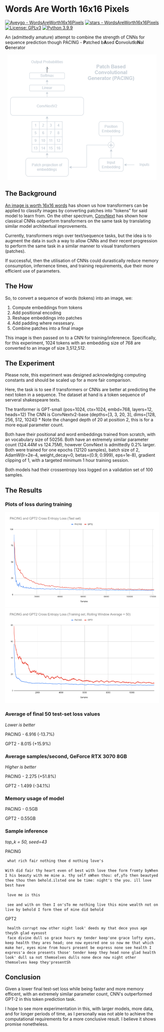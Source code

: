 # Words Are Worth 16x16 Pixels

 [![Aveygo - WordsAreWorth16x16Pixels](https://img.shields.io/static/v1?label=Aveygo&message=WordsAreWorth16x16Pixels&color=black&logo=github)](https://github.com/Aveygo/WordsAreWorth16x16Pixels "Go to GitHub repo")
[![stars - WordsAreWorth16x16Pixels](https://img.shields.io/github/stars/Aveygo/WordsAreWorth16x16Pixels?style=social)](https://github.com/Aveygo/WordsAreWorth16x16Pixels)   [![License: GPLv3](https://img.shields.io/badge/License-GPL-black.svg)](https://github.com/Aveygo/WordsAreWorth16x16Pixels/blob/main/license.txt) [![Python 3.9.9](https://img.shields.io/badge/python-3.9.9-black.svg)](https://www.python.org/downloads/release/python-399/)

An (admittedly amature) attempt to combine the strength of CNNs for sequence prediction though PACING - **P**atched b**A**sed **C**onvolut**I**o**N**al **G**enerator

<p align="center">
  <img src="https://github.com/Aveygo/WordsAreWorth16x16Pixels/raw/main/images/diagram.png" />
</p>

## The Background

[An image is worth 16x16 words](https://arxiv.org/abs/2010.11929) has shown us how transformers can be applied to classify images by converting
patches into "tokens" for said model to learn from. On the other spectrum, [ConvNext](https://arxiv.org/abs/2201.03545) has shown how classical
CNNs outperform transformers on the same task by translating similar model architextual improvements.

Currently, transformers reign over text/sequence tasks, but the idea is to augment the data in such a way to
allow CNNs and their recent progression to perform the same task in a similar manner to visual transformers (patches).

If successful, then the utilisation of CNNs could durastically reduce memory consumption, infernence times, and training requirements, due their more efficient use of parameters.

## The How

So, to convert a sequence of words (tokens) into an image, we:
1. Compute embeddings from tokens
2. Add positional encoding
3. Reshape embeddings into patches
4. Add padding where nessesary.
5. Combine patches into a final image

This image is then passed on to a CNN for training/inferenece.
Specifically, for this experiment, 1024 tokens with an embedding size of 768 are converted to an image of size 3,512,512.

## The Experiment

Please note, this experiment was designed acknowledging computing constants and should be scaled up for a 
more fair comparison.

Here, the task is to see if transformers or CNNs are better at predicting the next token in a sequence.
The dataset at hand is a token sequence of serveral shakespeare texts.

The tranformer is GPT-small (pos=1024, ctx=1024, embd=768, layers=12, heads=12)
The CNN is ConvNextv2-base (depths=[3, 3, 20, 3], dims=[128, 256, 512, 1024]) * Note the changed depth of 20 at position 2, this is for a 
more equal parameter count.

Both have their positional and word embeddings trained from scratch, with an vocabulary size of 50256.
Both have an extremely similar parameter count (124.44M vs 124.75M), however ConvNext is admittedly 0.2% larger.
Both were trained for one epochs (12120 samples), batch size of 2,  AdamW(lr=2e-4, weight_decay=0, betas=(0.9, 0.999), eps=1e-8), gradient clipping of 1, with a targeted minimum 1 hour training session.

Both models had their crossentropy loss logged on a validation set of 100 samples.

## The Results

### Plots of loss during training
![Test Loss](https://github.com/Aveygo/WordsAreWorth16x16Pixels/raw/main/images/testset.png)
![Train Loss](https://github.com/Aveygo/WordsAreWorth16x16Pixels/raw/main/images/trainset.png)

### Average of final 50 test-set loss values

*Lower is better*

PACING - 6.916 (-13.7%)

GPT2 - 8.015 (+15.9%)

### Average samples/second, GeForce RTX 3070 8GB

*Higher is better*

PACING - 2.275 (+51.8%)

GPT2 - 1.499 (-34.1%)

### Memory usage of model

PACING - 0.5GB

GPT2 - 0.55GB

### Sample inference
*top_k = 50, seed=43*

PACING
```
 what rich fair nothing thee d nothing love's

With did fair thy heart even of best with love thee form fromty byWhen I his beauty with me mine a. thy self oWhen thou: of,yTo then beautyed thee thou then behold.ilsted one be time: night's the you. ill love best have

 love me is this

 see and with on then I on'sTo me nothing live this mine wealth not on live by behold I form thee of mine did behold
```

GPT2
```
 health corrupt now other night look' deeds my that dece yous age theySh glad eyesost
 face divine dull so grace hours my tender keep'one grace lofty eyes, keep health they ares head; one now eyesred one so now me that which make her, eyes mine from hours present be express none see health I express'a dece presents those' tender keep they head none glad health look' dull sa not themselves dulls none dece now night other themselves keep they'presentSh
```

## Conclusion

Given a lower final test-set loss while being faster and more memory efficent, with an extremely similar parameter count, CNN's outperformed GPT-2 in this
token prediction task.

I hope to see more experimentation in this, with larger models, more data, and for longer periods of time, as I personally was not able to achieve the computational
requirements for a more conclusive result. I believe it shows promise nonetheless.
